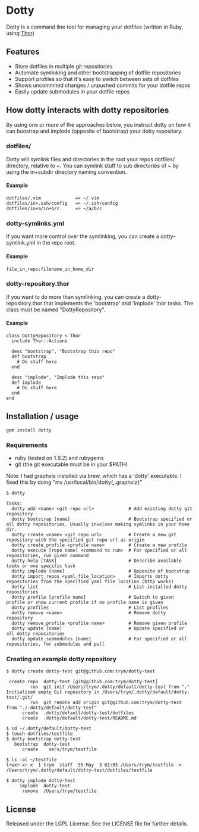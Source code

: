 # Dotty

Dotty is a command line tool for managing your dotfiles (written in Ruby, using [Thor](https://github.com/wycats/thor/))

## Features
* Store dotfiles in multiple git repositories
* Automate symlinking and other bootstrapping of dotfile repositories
* Support profiles so that it's easy to switch between sets of dotfiles
* Shows uncommited changes / unpushed commits for your dotfile repos
* Easily update submodules in your dotfile repos

## How dotty interacts with dotty repositories

By using one or more of the approaches below, you instruct dotty on how it can boostrap and implode (opposite of bootstrap) your dotty repository.

### dotfiles/

Dotty will symlink files and directories in the root your repos dotfiles/ directory, relative to ~.
You can symlink stuff to sub directories of ~ by using the in+subdir directory naming convention.

#### Example

    dotfiles/.vim             => ~/.vim
    dotfiles/in+.ssh/config   => ~/.ssh/config
    dotfiles/in+a/in+b/c      => ~/a/b/c


### dotty-symlinks.yml

If you want more control over the symlinking, you can create a dotty-symlink.yml in the repo root.

#### Example
    
    file_in_repo:filename_in_home_dir

### dotty-repository.thor

If you want to do more than symlinking, you can create a dotty-repository.thor that implements the 'bootstrap' and 'implode' thor tasks.
The class must be named "DottyRepository".

#### Example

    class DottyRepository < Thor
      include Thor::Actions

      desc "bootstrap", "Bootstrap this repo"
      def bootstrap
        # Do stuff here
      end

      desc "implode", "Implode this repo"
      def implode
        # Do stuff here
      end
    end

## Installation / usage

    gem install dotty

### Requirements
* ruby (tested on 1.9.2) and rubygems
* git (the git executable must be in your $PATH)

Note: I had graphviz installed via brew, which has a 'dotty' executable. I fixed this by doing "mv /usr/local/bin/dotty{,.graphviz}"

    $ dotty

    Tasks:
      dotty add <name> <git repo url>             # Add existing dotty git repository
      dotty bootstrap [name]                      # Bootstrap specified or all dotty repositories. Usually involves making symlinks in your home dir.
      dotty create <name> <git repo url>          # Create a new git repository with the specified git repo url as origin
      dotty create_profile <profile name>         # Create a new profile
      dotty execute [repo name] <command to run>  # For specified or all repositories, run given command
      dotty help [TASK]                           # Describe available tasks or one specific task
      dotty implode [name]                        # Opposite of bootstrap
      dotty import_repos <yaml_file_location>     # Imports dotty repositories from the specified yaml file location (http works)
      dotty list                                  # List installed dotty repositories
      dotty profile [profile name]                # Switch to given profile or show current profile if no profile name is given
      dotty profiles                              # List profiles
      dotty remove <name>                         # Remove dotty repository
      dotty remove_profile <profile name>         # Remove given profile
      dotty update [name]                         # Update specified or all dotty repositories
      dotty update_submodules [name]              # For specified or all repositories, for submodules and pull

### Creating an example dotty repository

    $ dotty create dotty-test git@github.com:trym/dotty-test

     create repo  dotty-test [git@github.com:trym/dotty-test]
             run  git init /Users/trym/.dotty/default/dotty-test from "."
    Initialized empty Git repository in /Users/trym/.dotty/default/dotty-test/.git/
             run  git remote add origin git@github.com:trym/dotty-test from "./.dotty/default/dotty-test"
          create  .dotty/default/dotty-test/dotfiles
          create  .dotty/default/dotty-test/README.md

    $ cd ~/.dotty/default/dotty-test
    $ touch dotfiles/testfile
    $ dotty bootstrap dotty-test
       bootstrap  dotty-test
          create    sers/trym/testfile

    $ ls -al ~/testfile
    lrwxr-xr-x  1 trym  staff  55 May  3 01:05 /Users/trym/testfile -> /Users/trym/.dotty/default/dotty-test/dotfiles/testfile

    $ dotty implode dotty-test
         implode  dotty-test
          remove  /Users/trym/testfile
 
## License

Released under the LGPL License. See the LICENSE file for further details.

